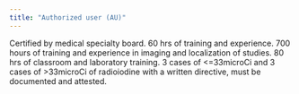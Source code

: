 ```yaml
---
title: "Authorized user (AU)"
---
```

Certified by medical specialty board. 60 hrs of training and experience. 
700 hours of training and experience in imaging and localization of studies. 
80 hrs of classroom and laboratory training.
3 cases of &lt;=33microCi and 3 cases of &gt;33microCi of radioiodine with a written directive, must be documented and attested.

